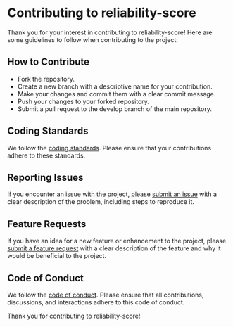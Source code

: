 # Contributing to reliability-score

Thank you for your interest in contributing to reliability-score! Here are some guidelines to follow when contributing to the project:

## How to Contribute
- Fork the repository.
- Create a new branch with a descriptive name for your contribution.
- Make your changes and commit them with a clear commit message.
- Push your changes to your forked repository.
- Submit a pull request to the develop branch of the main repository.


## Coding Standards
We follow the [coding standards](https://google.github.io/styleguide/pyguide.html). Please ensure that your contributions adhere to these standards.

## Reporting Issues
If you encounter an issue with the project, please [submit an issue](https://github.com/Maitreyapatel/reliability-score/issues/new/choose) with a clear description of the problem, including steps to reproduce it.

## Feature Requests
If you have an idea for a new feature or enhancement to the project, please [submit a feature request](https://github.com/Maitreyapatel/reliability-score/issues/new/choose) with a clear description of the feature and why it would be beneficial to the project.

## Code of Conduct
We follow the [code of conduct](CODE_OF_CONDUCT.md). Please ensure that all contributions, discussions, and interactions adhere to this code of conduct.

Thank you for contributing to reliability-score!